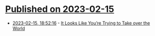 # [Published on 2023-02-15](index.md)

* [2023-02-15, 18:52:16](https://news.ycombinator.com/item?id=34808718) - [It Looks Like You’re Trying to Take over the World](https://gwern.net/fiction/clippy)
